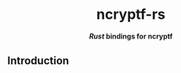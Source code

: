 <div align="center">
  <!-- <img src="https://github.com/ncryptf/ncryptf-rs/blob/master/logo.png?raw=true" width="280"/> -->

  <h1>ncryptf-rs</h1>

  <p>
    <strong><em>Rust</em> bindings for ncryptf</strong>
  </p>
</div>

## Introduction
